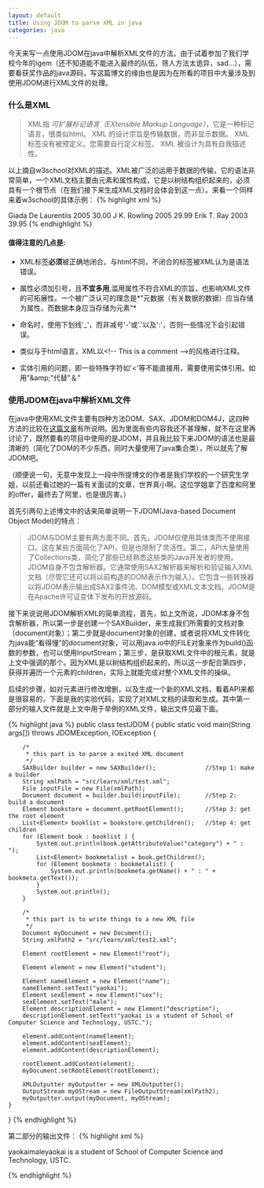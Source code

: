 ```yaml
---
layout: default
title: Using JDOM to parse XML in java
categories: java
---
```


今天来写一点使用JDOM在java中解析XML文件的方法。由于试着参加了我们学校今年的igem（还不知道能不能进入最终的队伍，筛人方法太诡异，sad...），需要看获奖作品的java源码，写这篇博文的缘由也是因为在所看的项目中大量涉及到使用JDOM进行XML文件的处理。


### 什么是XML  

>XML指 *可扩展标记语言（EXtensible Markup Language）*，它是一种标记语言，很类似html。
>XML 的设计宗旨是传输数据，而非显示数据。
>XML 标签没有被预定义。您需要自行定义标签。
>XML 被设计为具有自我描述性。

以上摘自w3school对XML的描述。XML被广泛的运用于数据的传输，它的语法非常简单，一个XML文档主要由元素和属性构成，它是以树结构组织起来的，必须具有一个根节点（在我们接下来生成XML文档时会体会到这一点）。来看一个同样来着w3school的具体示例：
{% highlight xml %}
<?xml version="1.0" encoding="UTF-8"?>
<bookstore>
<book category="COOKING">
  <title lang="en">Everyday Italian</title> 
  <author>Giada De Laurentiis</author> 
  <year>2005</year> 
  <price>30.00</price> 
</book>
<book category="CHILDREN">
  <title lang="en">Harry Potter</title> 
  <author>J K. Rowling</author> 
  <year>2005</year> 
  <price>29.99</price> 
</book>
<book category="WEB">
  <title lang="en">Learning XML</title> 
  <author>Erik T. Ray</author> 
  <year>2003</year> 
  <price>39.95</price> 
</book>
</bookstore>
{% endhighlight %}
  
#### 值得注意的几点是:

* XML标签**必须**被正确地闭合。与html不同，不闭合的标签被XML认为是语法错误。

* 属性必须加引号，且**不宜多用**,滥用属性不符合XML的宗旨，也影响XML文件的可拓展性。一个被广泛认可的理念是*”元数据（有关数据的数据）应当存储为属性，而数据本身应当存储为元素“*

* 命名时，使用下划线'_'，而非减号'-'或'.'以及':'，否则一些情况下会引起错误。

* 类似与于html语言，XML以\<!-- This is a comment -->的风格进行注释。

* 实体引用的问题，即一些特殊字符如'<'等不能直接用，需要使用实体引用。如用"&amp;amp;"代替"＆"


### 使用JDOM在java中解析XML文件  
 
在java中使用XML文件主要有四种方法DOM、SAX、JDOM和DOM4J，这四种方法的比较在[这篇文章](http://www.cnblogs.com/lanxuezaipiao/archive/2013/05/17/3082949.html)有所说明。因为里面有些内容我还不甚理解，就不在这里再讨论了，既然要看的项目中使用的是JDOM，并且我比较下来JDOM的语法也是最清晰的（简化了DOM的不少东西，同时大量使用了java集合类），所以就先了解JDOM吧。

（顺便说一句，无意中发现上一段中所提博文的作者是我们学校的一个研究生学姐，以前还看过她的一篇有关面试的文章，世界真小啊。这位学姐拿了百度和阿里的offer，最终去了阿里，也是很厉害。）

首先引两句上述博文中的话来简单说明一下JDOM(Java-based Document Object Model)的特点：

>JDOM与DOM主要有两方面不同。首先，JDOM仅使用具体类而不使用接口。这在某些方面简化了API，但是也限制了灵活性。第二，API大量使用了Collections类，简化了那些已经熟悉这些类的Java开发者的使用。  
> JDOM自身不包含解析器。它通常使用SAX2解析器来解析和验证输入XML文档（尽管它还可以将以前构造的DOM表示作为输入）。它包含一些转换器以将JDOM表示输出成SAX2事件流、DOM模型或XML文本文档。JDOM是在Apache许可证变体下发布的开放源码。

接下来说说用JDOM解析XML的简单流程，首先，如上文所说，JDOM本身不包含解析器，所以第一步是创建一个SAXBuilder，来生成我们所需要的文档对象（document对象）；第二步就是document对象的创建，或者说将XML文件转化为java能“看得懂”的document对象，可以用java.io中的FILE对象来作为build()函数的参数，也可以使用InputStream；第三步，是获取XML文件中的根元素，就是上文中强调的那个。因为XML是以树结构组织起来的，所以这一步配合第四步，获得并遍历一个元素的children，实际上就能完成对整个XML文件的操纵。

后续的步骤，如对元素进行修改增删，以及生成一个新的XML文档，看着API来都是很容易的，下面是我的实验代码，实现了对XML文档的读取和生成。其中第一部分的输入文件就是上文中用于举例的XML文件，输出文件见最下面。

{% highlight java %}
public class testJDOM {
	public static void main(String args[]) throws JDOMException, IOException {
		
		/*
		 * this part is to parse a exited XML document
		 */
		SAXBuilder builder = new SAXBuilder();				//Step 1: make a builder
		String xmlPath = "src/learn/xml/test.xml";									
		File inputFile = new File(xmlPath);
		Document document = builder.build(inputFile);		//Step 2: build a document
		Element bookstore = document.getRootElement();		//Step 3: get the root element
		List<Element> booklist = bookstore.getChildren();	//Step 4: get children 
		for (Element book : booklist ) {
			System.out.println(book.getAttributeValue("category") + " : ");
			List<Element> bookmetalist = book.getChildren(); 
			for (Element bookmeta : bookmetalist) {
				System.out.println(bookmeta.getName() + " : " + bookmeta.getText());
			}
			System.out.println();
		}
		
		/*
		 * this part is to write things to a new XML file
		 */
		Document myDocument = new Document();
		String xmlPath2 = "src/learn/xml/test2.xml";
		
		Element rootElement = new Element("root");
		
		Element element = new Element("student");
		
		Element nameElement = new Element("name");
		nameElement.setText("yaokai");
		Element sexElement = new Element("sex");
		sexElement.setText("male");
		Element descriptionElement = new Element("description");
		descriptionElement.setText("yaokai is a student of School of Computer Science and Technology, USTC.");
		
		element.addContent(nameElement);
		element.addContent(sexElement);
		element.addContent(descriptionElement);
		
		rootElement.addContent(element);
		myDocument.setRootElement(rootElement);
		
		XMLOutputter myOutputter = new XMLOutputter();
		OutputStream myOStream = new FileOutputStream(xmlPath2);
		myOutputter.output(myDocument, myOStream);
	}
}
{% endhighlight %}

第二部分的输出文件：
{% highlight xml %}
<?xml version="1.0" encoding="UTF-8"?>
<root><student><name>yaokai</name><sex>male</sex><description>yaokai is a student of School of Computer Science and Technology, USTC.</description></student></root>

{% endhighlight %}
  



